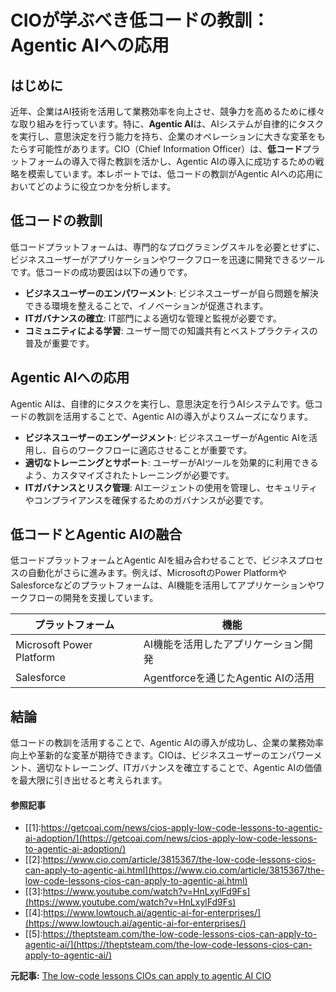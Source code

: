 # CIOが学ぶべき低コードの教訓：Agentic AIへの応用

## はじめに

近年、企業はAI技術を活用して業務効率を向上させ、競争力を高めるために様々な取り組みを行っています。特に、**Agentic AI**は、AIシステムが自律的にタスクを実行し、意思決定を行う能力を持ち、企業のオペレーションに大きな変革をもたらす可能性があります。CIO（Chief Information Officer）は、**低コード**プラットフォームの導入で得た教訓を活かし、Agentic AIの導入に成功するための戦略を模索しています。本レポートでは、低コードの教訓がAgentic AIへの応用においてどのように役立つかを分析します。

## 低コードの教訓

低コードプラットフォームは、専門的なプログラミングスキルを必要とせずに、ビジネスユーザーがアプリケーションやワークフローを迅速に開発できるツールです。低コードの成功要因は以下の通りです。

- **ビジネスユーザーのエンパワーメント**: ビジネスユーザーが自ら問題を解決できる環境を整えることで、イノベーションが促進されます。
- **ITガバナンスの確立**: IT部門による適切な管理と監視が必要です。
- **コミュニティによる学習**: ユーザー間での知識共有とベストプラクティスの普及が重要です。

## Agentic AIへの応用

Agentic AIは、自律的にタスクを実行し、意思決定を行うAIシステムです。低コードの教訓を活用することで、Agentic AIの導入がよりスムーズになります。

- **ビジネスユーザーのエンゲージメント**: ビジネスユーザーがAgentic AIを活用し、自らのワークフローに適応させることが重要です。
- **適切なトレーニングとサポート**: ユーザーがAIツールを効果的に利用できるよう、カスタマイズされたトレーニングが必要です。
- **ITガバナンスとリスク管理**: AIエージェントの使用を管理し、セキュリティやコンプライアンスを確保するためのガバナンスが必要です。

## 低コードとAgentic AIの融合

低コードプラットフォームとAgentic AIを組み合わせることで、ビジネスプロセスの自動化がさらに進みます。例えば、MicrosoftのPower PlatformやSalesforceなどのプラットフォームは、AI機能を活用してアプリケーションやワークフローの開発を支援しています。

| プラットフォーム | 機能 |
|----------------|------|
| Microsoft Power Platform | AI機能を活用したアプリケーション開発 |
| Salesforce | Agentforceを通じたAgentic AIの活用 |

## 結論

低コードの教訓を活用することで、Agentic AIの導入が成功し、企業の業務効率向上や革新的な変革が期待できます。CIOは、ビジネスユーザーのエンパワーメント、適切なトレーニング、ITガバナンスを確立することで、Agentic AIの価値を最大限に引き出せると考えられます。
#### 参照記事
- [[1]:https://getcoai.com/news/cios-apply-low-code-lessons-to-agentic-ai-adoption/](https://getcoai.com/news/cios-apply-low-code-lessons-to-agentic-ai-adoption/)
- [[2]:https://www.cio.com/article/3815367/the-low-code-lessons-cios-can-apply-to-agentic-ai.html](https://www.cio.com/article/3815367/the-low-code-lessons-cios-can-apply-to-agentic-ai.html)
- [[3]:https://www.youtube.com/watch?v=HnLxylFd9Fs](https://www.youtube.com/watch?v=HnLxylFd9Fs)
- [[4]:https://www.lowtouch.ai/agentic-ai-for-enterprises/](https://www.lowtouch.ai/agentic-ai-for-enterprises/)
- [[5]:https://theptsteam.com/the-low-code-lessons-cios-can-apply-to-agentic-ai/](https://theptsteam.com/the-low-code-lessons-cios-can-apply-to-agentic-ai/)


**元記事:** [The low-code lessons CIOs can apply to agentic AI CIO](https://www.cio.com/article/3815367/the-low-code-lessons-cios-can-apply-to-agentic-ai.html)